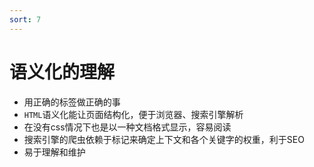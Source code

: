 ```yaml
---
sort: 7
---
```




# 语义化的理解

* 用正确的标签做正确的事
* `HTML`语义化能让页面结构化，便于浏览器、搜索引擎解析
* 在没有css情况下也是以一种文档格式显示，容易阅读
* 搜索引擎的爬虫依赖于标记来确定上下文和各个关键字的权重，利于SEO
* 易于理解和维护